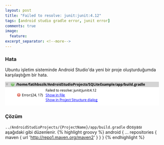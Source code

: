 ```yaml
---
layout: post
title: "Failed to resolve: junit:junit:4.12"
tags: [android studio gradle error, junit error]
comments: true
image:
  feature:
excerpt_separator: <!--more-->
---
```


### Hata
Ubuntu işletim sisteminde Android Studio'da yeni bir proje oluşturduğumda karşılaştığım bir hata.

<!--more-->

<img style="max-width: 100%;" src="/images/failed-to-resolve-junit/junit error.png" alt="Grandle junit hatası" height="auto">

### Çözüm
`../AndroidStudioProjects/{ProjectName}/app/build.gradle` dosyası aşağıdaki gibi düzenlenir.
{% highlight groovy %}
android {
    ...
    repositories {
        maven { url 'http://repo1.maven.org/maven2' }
    }
}
{% endhighlight %}
